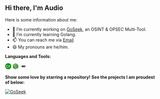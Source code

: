 ## Hi there, I'm Audio 

Here is some information about me:

- 🔭 I’m currently working on [GoSeek](https://github.com/audioo/goseek), an OSINT & OPSEC Multi-Tool.
- 🌱 I’m currently learning Golang.
- 📫 You can reach me via [Email](mailto:hyperaudio@protonmail.com)
- 😄 My pronouns are he/him.

**Languages and Tools:**  

<code><img height="20" src="https://raw.githubusercontent.com/github/explore/80688e429a7d4ef2fca1e82350fe8e3517d3494d/topics/csharp/csharp.png"></code> <code><img height="20" src="https://raw.githubusercontent.com/github/explore/80688e429a7d4ef2fca1e82350fe8e3517d3494d/topics/nodejs/nodejs.png"></code> <code><img height="20" src="https://raw.githubusercontent.com/github/explore/80688e429a7d4ef2fca1e82350fe8e3517d3494d/topics/go/go.png"></code> 

**Show some love by starring a repository! See the projects I am proudest of below:**

[![GoSeek](https://github-readme-stats.vercel.app/api/pin/?username=audioo&repo=goseek&show_owner=true)](https://github.com/audioo/goseek)
